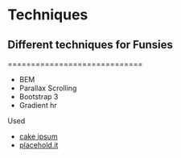 # Techniques

## Different techniques for Funsies
=============================
* BEM
* Parallax Scrolling
* Bootstrap 3
* Gradient hr

Used 
* [cake ipsum](http://www.cupcakeipsum.com/#/paragraphs/5/length/long/with_love/true/start_with_cupcake/true/seed/62d481b3e9dca31dd080bb7254c3af334c573d4b540f892ab6ccafe1202f38ab)
* [placehold.it](https://placeholder.com/)
